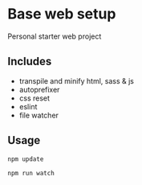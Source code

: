 # Base web setup

Personal starter web project

## Includes
* transpile and minify html, sass & js
* autoprefixer
* css reset
* eslint
* file watcher

## Usage
`npm update`

`npm run watch`
